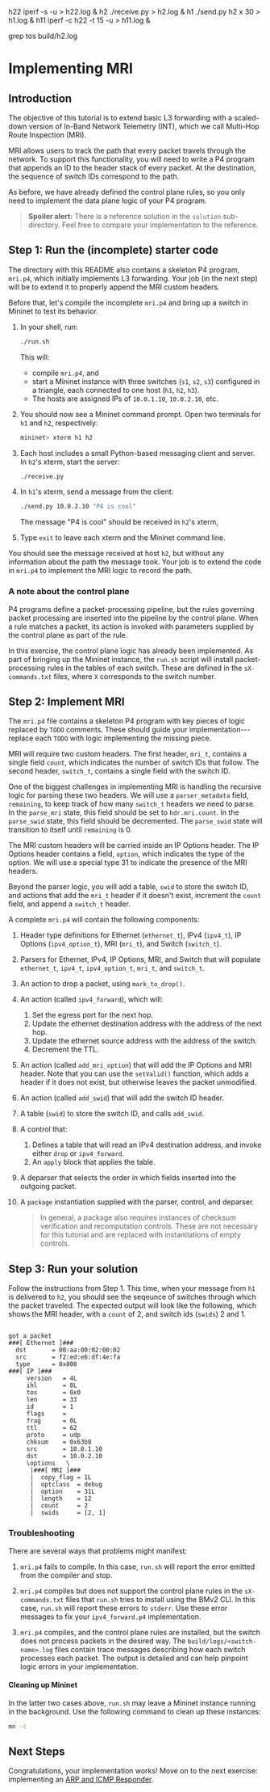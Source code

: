 h22 iperf -s -u > h22.log &
h2 ./receive.py > h2.log &
h1 ./send.py h2 x 30 > h1.log &
h11 iperf -c h22 -t 15 -u > h11.log &

grep tos build/h2.log

# Implementing MRI

## Introduction

The objective of this tutorial is to extend basic L3 forwarding with a
scaled-down version of In-Band Network Telemetry (INT), which we call
Multi-Hop Route Inspection (MRI).

MRI allows users to track the path that every packet travels through
the network. To support this functionality, you will need to write a
P4 program that appends an ID to the header stack of every packet. At
the destination, the sequence of switch IDs correspond to the path.

As before, we have already defined the control plane rules, so you
only need to implement the data plane logic of your P4 program.

> **Spoiler alert:** There is a reference solution in the `solution`
> sub-directory. Feel free to compare your implementation to the reference.

## Step 1: Run the (incomplete) starter code

The directory with this README also contains a skeleton P4 program,
`mri.p4`, which initially implements L3 forwarding.  Your job (in the
next step) will be to extend it to properly append the MRI custom
headers.

Before that, let's compile the incomplete `mri.p4` and bring up a
switch in Mininet to test its behavior.

1. In your shell, run:
   ```bash
   ./run.sh
   ```
   This will:
   * compile `mri.p4`, and
   * start a Mininet instance with three switches (`s1`, `s2`, `s3`) configured
     in a triangle, each connected to one host (`h1`, `h2`, `h3`).
   * The hosts are assigned IPs of `10.0.1.10`, `10.0.2.10`, etc.

2. You should now see a Mininet command prompt.  Open two terminals for `h1` and `h2`, respectively:
   ```bash
   mininet> xterm h1 h2
   ```
3. Each host includes a small Python-based messaging client and server.  In `h2`'s xterm, start the server:
   ```bash
   ./receive.py
   ```
4. In `h1`'s xterm, send a message from the client:
   ```bash
   ./send.py 10.0.2.10 "P4 is cool"
   ```
   The message "P4 is cool" should be received in `h2`'s xterm,
5. Type `exit` to leave each xterm and the Mininet command line.

You should see the message received at host `h2`, but without any information
about the path the message took.  Your job is to extend the code in `mri.p4` to
implement the MRI logic to record the path.


### A note about the control plane

P4 programs define a packet-processing pipeline, but the rules governing packet
processing are inserted into the pipeline by the control plane.  When a rule
matches a packet, its action is invoked with parameters supplied by the control
plane as part of the rule.

In this exercise, the control plane logic has already been implemented.  As
part of bringing up the Mininet instance, the `run.sh` script will install
packet-processing rules in the tables of each switch.  These are defined in the
`sX-commands.txt` files, where `X` corresponds to the switch number.


## Step 2: Implement MRI


The `mri.p4` file contains a skeleton P4 program with key pieces of
logic replaced by `TODO` comments.  These should guide your
implementation---replace each `TODO` with logic implementing the missing piece.

MRI will require two custom headers. The first header, `mri_t`,
contains a single field `count`, which indicates the number of switch
IDs that follow. The second header, `switch_t`, contains a single
field with the switch ID. 

One of the biggest challenges in implementing MRI is handling the
recursive logic for parsing these two headers. We will use a
`parser_metadata` field, `remaining`, to keep track of how many
`switch_t` headers we need to parse.  In the `parse_mri` state, this
field should be set to `hdr.mri.count`.  In the `parse_swid` state,
this field should be decremented. The `parse_swid` state will
transition to itself until `remaining` is 0.

The MRI custom headers will be carried inside an IP Options
header. The IP Options header contains a field, `option`, which
indicates the type of the option. We will use a special type 31 to
indicate the presence of the MRI headers.

Beyond the parser logic, you will add a table, `swid` to store the
switch ID, and actions that add the `mri_t` header if it doesn't
exist, increment the `count` field, and append a `switch_t` header.


A complete `mri.p4` will contain the following components:


1. Header type definitions for Ethernet (`ethernet_t`), IPv4 (`ipv4_t`),
   IP Options (`ipv4_option_t`), MRI (`mri_t`), and Switch (`switch_t`). 
2. Parsers for Ethernet, IPv4, IP Options, MRI, and Switch that will
populate `ethernet_t`, `ipv4_t`, `ipv4_option_t`, `mri_t`, and
`switch_t`.
3. An action to drop a packet, using `mark_to_drop()`.
4. An action (called `ipv4_forward`), which will:
	1. Set the egress port for the next hop. 
	2. Update the ethernet destination address with the address of the next hop. 
	3. Update the ethernet source address with the address of the switch. 
	4. Decrement the TTL.
5. An action (called `add_mri_option`) that will add the IP Options and MRI
header. Note that you can use the `setValid()` function, which adds a
header if it does not exist, but otherwise leaves the packet
unmodified.
6. An action (called `add_swid`) that will add the switch ID header.
7. A table (`swid`) to store the switch ID, and calls `add_swid`. 
8. A control that:
    1. Defines a table that will read an IPv4 destination address, and
       invoke either `drop` or `ipv4_forward`.
    1. An `apply` block that applies the table.
9. A deparser that selects the order in which fields inserted into the outgoing
   packet.
10. A `package` instantiation supplied with the parser, control, and deparser.
    
    > In general, a package also requires instances of checksum verification
    > and recomputation controls.  These are not necessary for this tutorial
    > and are replaced with instantiations of empty controls.


## Step 3: Run your solution

Follow the instructions from Step 1.  This time, when your message from `h1` is
 delivered to `h2`, you should see the seqeunce of switches
through which the packet traveled. The expected output will look like the
following, which shows the MRI header, with a `count` of 2, and switch ids (`swids`) 2 and 1.

```

got a packet
###[ Ethernet ]###
  dst       = 00:aa:00:02:00:02
  src       = f2:ed:e6:df:4e:fa
  type      = 0x800
###[ IP ]###
     version   = 4L
     ihl       = 8L
     tos       = 0x0
     len       = 33
     id        = 1
     flags     =
     frag      = 0L
     ttl       = 62
     proto     = udp
     chksum    = 0x63b8
     src       = 10.0.1.10
     dst       = 10.0.2.10
     \options   \
      |###[ MRI ]###
      |  copy_flag = 1L
      |  optclass  = debug
      |  option    = 31L
      |  length    = 12
      |  count     = 2
      |  swids     = [2, 1]
```

### Troubleshooting

There are several ways that problems might manifest:

1. `mri.p4` fails to compile.  In this case, `run.sh` will report the
error emitted from the compiler and stop.

1. `mri.p4` compiles but does not support the control plane rules in
the `sX-commands.txt` files that `run.sh` tries to install using the BMv2 CLI.
In this case, `run.sh` will report these errors to `stderr`.  Use these error
messages to fix your `ipv4_forward.p4` implementation.

1. `mri.p4` compiles, and the control plane rules are installed, but
the switch does not process packets in the desired way.  The
`build/logs/<switch-name>.log` files contain trace messages describing how each
switch processes each packet.  The output is detailed and can help pinpoint
logic errors in your implementation.

#### Cleaning up Mininet

In the latter two cases above, `run.sh` may leave a Mininet instance running in
the background.  Use the following command to clean up these instances:

```bash
mn -c
```

## Next Steps

Congratulations, your implementation works!  Move on to the next exercise:
implementing an [ARP and ICMP Responder](../arp).




